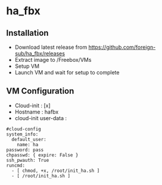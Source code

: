 # ha_fbx

## Installation

* Download latest release from https://github.com/foreign-sub/ha_fbx/releases
* Extract image to /Freebox/VMs
* Setup VM
* Launch VM and wait for setup to complete

## VM Configuration

- Cloud-init : [x]
- Hostname : hafbx
- cloud-init user-data :
```
#cloud-config
system_info:
  default_user:
    name: ha
password: pass
chpasswd: { expire: False }
ssh_pwauth: True
runcmd:
  - [ chmod, +x, /root/init_ha.sh ]
  - [ /root/init_ha.sh ]
```
